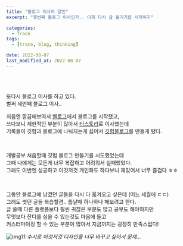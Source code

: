 ```yaml
---
title: "블로그 이사의 달인"
excerpt: "몇번째 블로그 이사인가.. 이제 다시 글 옮기기를 시작하지"

categories:
  - Trace
tags:
  - [trace, blog, thinking]

date: 2022-08-07
last_modified_at: 2022-08-07
---
```


<br>
<br>

또다시 블로그 이사를 하고 있다. <br>
벌써 세번째 블로그 이사..<br>

처음엔 깔끔해보여서 [벨로그]에서 블로그를 시작했고,<br>
쓰다보니 제한적인 부분이 많아서 [티스토리]로 이사했는데 <br>
기록들이 깃헙과 블로그에 나눠지는게 싫어서 [깃헙블로그]를 만들게 됐다.

<br>

개발공부 처음할때 깃헙 블로그 만들기를 시도했었는데 <br>
그때 나에게는 모든게 너무 복잡하고 어려워서 실패했었다.<br>
그래도 이번엔 성공하고 이것저것 개인화도 하다보니 재밌어서 너무 즐겁다 ㅎㅎ

<br>

그동안 블로그에 남겼던 글들을 다시 다 옮겨오고 싶은데 (어느 세월에 ㄷㄷ) <br>
그래도 썻던 글들 복습할겸.. 틈날때 하나하나 해보려고 한다. <br>
글 쓸때 다른 플랫폼보다 훨씬 귀찮은 부분도 많고 공부도 해야하지만<br>
무엇보다 잔디를 심을 수 있는것도 마음에 들고 <br>
커스터마이징 할 수 있는 부분이 많아서 지금까지는 굉장히 만족스럽다!

![img11](https://user-images.githubusercontent.com/81657811/183255934-b20dc6d1-18b2-4160-b43c-35c3d9f82dac.png)
_수시로 이것저것 디자인을 너무 바꾸고 싶어서 문제..._

[벨로그]: https://velog.io/@jessie
[티스토리]: https://yojessie.tistory.com/
[깃헙블로그]: https://yojessie.github.io/
